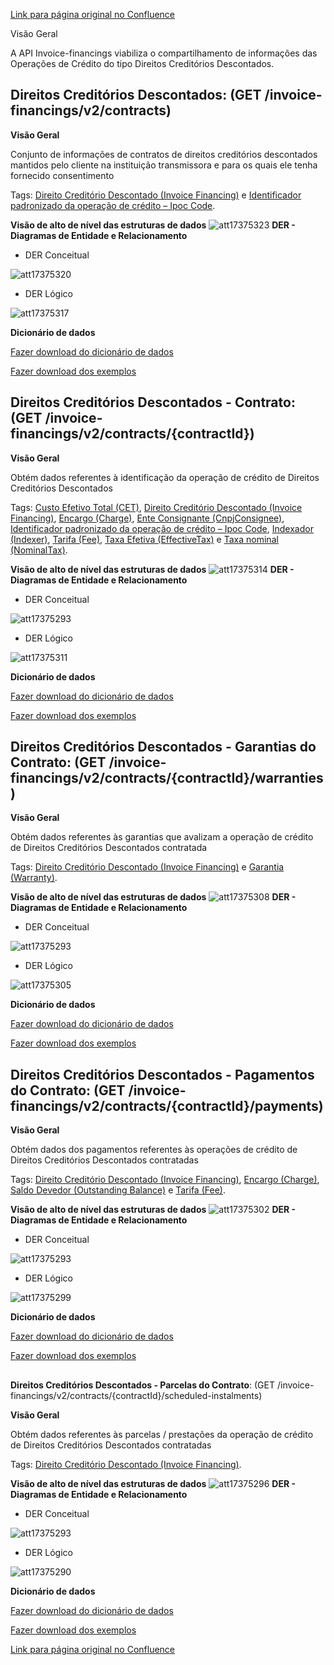 [Link para página original no Confluence](https://openfinancebrasil.atlassian.net/wiki/spaces/OF/pages/17375216)

Visão Geral

A API Invoice-financings viabiliza o compartilhamento de informações das Operações de Crédito do tipo Direitos Creditórios Descontados.

## **Direitos Creditórios Descontados**: (GET /invoice-financings/v2/contracts)

**Visão Geral**

Conjunto de informações de contratos de direitos creditórios descontados mantidos pelo cliente na instituição transmissora e para os quais ele tenha fornecido consentimento

Tags: [Direito Creditório Descontado (Invoice Financing)](https://openfinancebrasil.atlassian.net/wiki/spaces/OF/pages/17379230#Direito-Credit%C3%B3rio-Descontado-%28Invoice-Financing%29) e [Identificador padronizado da operação de crédito – Ipoc Code](https://openfinancebrasil.atlassian.net/wiki/spaces/OF/pages/17379230#Identificador-Padronizado-da-Opera%C3%A7%C3%A3o-de-Cr%C3%A9dito-%E2%80%93-Ipoc-Code).

**Visão de alto de nível das estruturas de dados**
![att17375323](Informa%c3%a7%c3%b5es%20Gerais%20-%20Direitos%20Credit%c3%b3rios%20Descontados%20-%20v2.0.1/attachments/TLD_InvoiceFinancings_List-36daf724.png)
**DER - Diagramas de Entidade e Relacionamento**

- DER Conceitual

![att17375320](Informa%c3%a7%c3%b5es%20Gerais%20-%20Direitos%20Credit%c3%b3rios%20Descontados%20-%20v2.0.1/attachments/DER_InvoiceFinancings_List_Conceitual-cbb2adbb.png)

- DER Lógico

![att17375317](Informa%c3%a7%c3%b5es%20Gerais%20-%20Direitos%20Credit%c3%b3rios%20Descontados%20-%20v2.0.1/attachments/DER_InvoiceFinancings_List-c771a67f.png)

**Dicionário de dados**

[Fazer download do dicionário de dados](https://openbanking-brasil.github.io/openapi/dictionary/invoiceFinancingsGetContracts_v2.csv)

[Fazer download dos exemplos](https://openfinancebrasil.atlassian.net/wiki/download/attachments/10059965/invoiceFinancingsGetContracts.csv?api=v2&amp;download=true)

## **Direitos Creditórios Descontados - Contrato**: (GET /invoice-financings/v2/contracts/{contractId})

**Visão Geral**

Obtém dados referentes à identificação da operação de crédito de Direitos Creditórios Descontados

Tags: [Custo Efetivo Total (CET)](https://openfinancebrasil.atlassian.net/wiki/spaces/OF/pages/17379230#Custo-Efetivo-Total-%28CET%29), [Direito Creditório Descontado (Invoice Financing)](https://openfinancebrasil.atlassian.net/wiki/spaces/OF/pages/17379230#Direito-Credit%C3%B3rio-Descontado-%28Invoice-Financing%29), [Encargo (Charge)](https://openfinancebrasil.atlassian.net/wiki/spaces/OF/pages/17379230#Encargo-%28Charge%29), [Ente Consignante (CnpjConsignee)](https://openfinancebrasil.atlassian.net/wiki/spaces/OF/pages/17379230#Ente-Consignante-%28CnpjConsignee%29), [Identificador padronizado da operação de crédito – Ipoc Code](https://openfinancebrasil.atlassian.net/wiki/spaces/OF/pages/17379230#Identificador-Padronizado-da-Opera%C3%A7%C3%A3o-de-Cr%C3%A9dito-%E2%80%93-Ipoc-Code), [Indexador (Indexer)](https://openfinancebrasil.atlassian.net/wiki/spaces/OF/pages/17379230#Indexador-%28Indexer%29), [Tarifa (Fee)](https://openfinancebrasil.atlassian.net/wiki/spaces/OF/pages/17379230#Tarifa-%28Fee%29), [Taxa Efetiva (EffectiveTax)](https://openfinancebrasil.atlassian.net/wiki/spaces/OF/pages/17379230#Taxa-Efetiva-%28EffectiveTax%29) e [Taxa nominal (NominalTax)](https://openfinancebrasil.atlassian.net/wiki/spaces/OF/pages/17379230#Taxa-nominal-%28NominalTax%29).

**Visão de alto de nível das estruturas de dados**
![att17375314](Informa%c3%a7%c3%b5es%20Gerais%20-%20Direitos%20Credit%c3%b3rios%20Descontados%20-%20v2.0.1/attachments/TLD_InvoiceFinancings_Contract-c63c2a6b.png)
**DER - Diagramas de Entidade e Relacionamento**

- DER Conceitual

![att17375293](Informa%c3%a7%c3%b5es%20Gerais%20-%20Direitos%20Credit%c3%b3rios%20Descontados%20-%20v2.0.1/attachments/DER_InvoiceFinancings-11ff0d5b.png)

- DER Lógico

![att17375311](Informa%c3%a7%c3%b5es%20Gerais%20-%20Direitos%20Credit%c3%b3rios%20Descontados%20-%20v2.0.1/attachments/DER_InvoiceFinancings_Contract-c0c084b4.png)

**Dicionário de dados**

[Fazer download do dicionário de dados](https://openbanking-brasil.github.io/openapi/dictionary/invoiceFinancingsGetContractsContractId_v2.csv)

[Fazer download dos exemplos](https://openfinancebrasil.atlassian.net/wiki/download/attachments/10059965/invoiceFinancingsGetContractsContractId.csv?api=v2&amp;download=true)

## **Direitos Creditórios Descontados - Garantias do Contrato**: (GET /invoice-financings/v2/contracts/{contractId}/warranties)

**Visão Geral**

Obtém dados referentes às garantias que avalizam a operação de crédito de Direitos Creditórios Descontados contratada

Tags: [Direito Creditório Descontado (Invoice Financing)](https://openfinancebrasil.atlassian.net/wiki/spaces/OF/pages/17379230#Direito-Credit%C3%B3rio-Descontado-%28Invoice-Financing%29) e [Garantia (Warranty)](https://openfinancebrasil.atlassian.net/wiki/spaces/OF/pages/17379230#Garantia-%28Warranty%29).

**Visão de alto de nível das estruturas de dados**
![att17375308](Informa%c3%a7%c3%b5es%20Gerais%20-%20Direitos%20Credit%c3%b3rios%20Descontados%20-%20v2.0.1/attachments/TLD_InvoiceFinancings_Warranties-09b45d1c.png)
**DER - Diagramas de Entidade e Relacionamento**

- DER Conceitual

![att17375293](Informa%c3%a7%c3%b5es%20Gerais%20-%20Direitos%20Credit%c3%b3rios%20Descontados%20-%20v2.0.1/attachments/DER_InvoiceFinancings-11ff0d5b.png)

- DER Lógico

![att17375305](Informa%c3%a7%c3%b5es%20Gerais%20-%20Direitos%20Credit%c3%b3rios%20Descontados%20-%20v2.0.1/attachments/DER_InvoiceFinancings_Warranties-f69e122e.png)

**Dicionário de dados**

[Fazer download do dicionário de dados](https://openbanking-brasil.github.io/openapi/dictionary/invoiceFinancingsGetContractsContractIdWarranties_v2.csv)

[Fazer download dos exemplos](https://openfinancebrasil.atlassian.net/wiki/download/attachments/10059965/invoiceFinancingsGetContractsContractIdWarranties.csv?api=v2&amp;download=true)

## **Direitos Creditórios Descontados - Pagamentos do Contrato**: (GET /invoice-financings/v2/contracts/{contractId}/payments)

**Visão Geral**

Obtém dados dos pagamentos referentes às operações de crédito de Direitos Creditórios Descontados contratadas

Tags: [Direito Creditório Descontado (Invoice Financing)](https://openfinancebrasil.atlassian.net/wiki/spaces/OF/pages/17379230#Direito-Credit%C3%B3rio-Descontado-%28Invoice-Financing%29), [Encargo (Charge)](https://openfinancebrasil.atlassian.net/wiki/spaces/OF/pages/17379230#Encargo-%28Charge%29), [Saldo Devedor (Outstanding Balance)](https://openfinancebrasil.atlassian.net/wiki/spaces/OF/pages/17379230#Saldo-Devedor-%28Outstanding-Balance%29) e [Tarifa (Fee)](https://openfinancebrasil.atlassian.net/wiki/spaces/OF/pages/17379230#Tarifa-%28Fee%29).

**Visão de alto de nível das estruturas de dados**
![att17375302](Informa%c3%a7%c3%b5es%20Gerais%20-%20Direitos%20Credit%c3%b3rios%20Descontados%20-%20v2.0.1/attachments/TLD_InvoiceFinancings_Payments-b8984bfa.png)
**DER - Diagramas de Entidade e Relacionamento**

- DER Conceitual

![att17375293](Informa%c3%a7%c3%b5es%20Gerais%20-%20Direitos%20Credit%c3%b3rios%20Descontados%20-%20v2.0.1/attachments/DER_InvoiceFinancings-11ff0d5b.png)

- DER Lógico

![att17375299](Informa%c3%a7%c3%b5es%20Gerais%20-%20Direitos%20Credit%c3%b3rios%20Descontados%20-%20v2.0.1/attachments/DER_InvoiceFinancings_Payments-98fc0ede.png)

**Dicionário de dados**

[Fazer download do dicionário de dados](https://openbanking-brasil.github.io/openapi/dictionary/invoiceFinancingsGetContractsContractIdPayments_v2.csv)

[Fazer download dos exemplos](https://openfinancebrasil.atlassian.net/wiki/download/attachments/10059965/invoiceFinancingsGetContractsContractIdPayments.csv?api=v2&amp;download=true)

##   
**Direitos Creditórios Descontados - Parcelas do Contrato**: (GET /invoice-financings/v2/contracts/{contractId}/scheduled-instalments)

**Visão Geral**

Obtém dados referentes às parcelas / prestações da operação de crédito de Direitos Creditórios Descontados contratadas

Tags: [Direito Creditório Descontado (Invoice Financing)](https://openfinancebrasil.atlassian.net/wiki/spaces/OF/pages/17379230#Direito-Credit%C3%B3rio-Descontado-%28Invoice-Financing%29).

**Visão de alto de nível das estruturas de dados**
![att17375296](Informa%c3%a7%c3%b5es%20Gerais%20-%20Direitos%20Credit%c3%b3rios%20Descontados%20-%20v2.0.1/attachments/TLD_InvoiceFinancings_Instalments-77a8dcb2.png)
**DER - Diagramas de Entidade e Relacionamento**

- DER Conceitual

![att17375293](Informa%c3%a7%c3%b5es%20Gerais%20-%20Direitos%20Credit%c3%b3rios%20Descontados%20-%20v2.0.1/attachments/DER_InvoiceFinancings-11ff0d5b.png)

- DER Lógico

![att17375290](Informa%c3%a7%c3%b5es%20Gerais%20-%20Direitos%20Credit%c3%b3rios%20Descontados%20-%20v2.0.1/attachments/DER_InvoiceFinancings_Instalments-cfaf8413.png)

**Dicionário de dados**

[Fazer download do dicionário de dados](https://openbanking-brasil.github.io/openapi/dictionary/invoiceFinancingsGetContractsContractIdScheduledInstalments_v2.csv)

[Fazer download dos exemplos](https://openfinancebrasil.atlassian.net/wiki/download/attachments/10059965/invoiceFinancingsGetContractsContractIdScheduledInstalments.csv?api=v2&amp;download=true)

[Link para página original no Confluence](https://openfinancebrasil.atlassian.net/wiki/spaces/OF/pages/17375216)